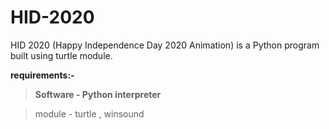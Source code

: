 # HID-2020
HID 2020 (Happy Independence Day 2020 Animation)  is a Python program  built using turtle module.

**requirements:-**

>**Software -  Python interpreter**

> module -  turtle , winsound
